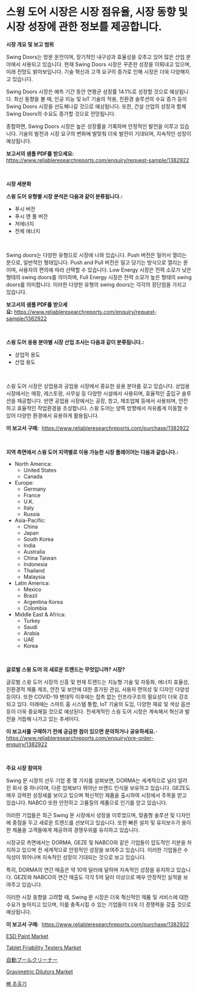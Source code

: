 <p><h1>스윙 도어 시장은 시장 점유율, 시장 동향 및 시장 성장에 관한 정보를 제공합니다.</h1></p><p><strong>시장 개요 및 보고 범위</strong></p>
<p><p>Swing Doors는 방문 운전이며, 장기적인 내구성과 효율성을 갖추고 있어 많은 산업 분야에서 사용되고 있습니다. 현재 Swing Doors 시장은 꾸준한 성장을 이뤄내고 있으며, 미래 전망도 밝아보입니다. 기술 혁신과 고객 요구의 증가로 인해 시장은 더욱 다양해지고 있습니다.</p><p>Swing Doors 시장은 예측 기간 동안 연평균 성장률 14.1%로 성장할 것으로 예상됩니다. 최신 동향을 볼 때, 인공 지능 및 IoT 기술의 적용, 친환경 솔루션의 수요 증가 등이 Swing Doors 시장을 선도해나갈 것으로 예상됩니다. 또한, 건설 산업의 성장과 함께 Swing Doors의 수요도 증가할 것으로 전망됩니다.</p><p>종합하면, Swing Doors 시장은 높은 성장률을 기록하며 안정적인 발전을 이루고 있습니다. 기술의 발전과 시장 요구의 변화에 발맞춰 더욱 발전이 기대되며, 지속적인 성장이 예상됩니다.</p></p>
<p><strong>보고서의 샘플 PDF를 받으세요:</strong> <a href="https://www.reliableresearchreports.com/enquiry/request-sample/1382922">https://www.reliableresearchreports.com/enquiry/request-sample/1382922</a></p>
<p>&nbsp;</p>
<p><strong>시장 세분화</strong></p>
<p><strong>스윙 도어 유형별 시장 분석은 다음과 같이 분류됩니다.:</strong></p>
<p><ul><li>푸시 버전</li><li>푸시 앤 풀 버전</li><li>저에너지</li><li>전체 에너지</li></ul></p>
<p>&nbsp;</p>
<p><p>Swing doors는 다양한 유형으로 시장에 나와 있습니다. Push 버전은 밀어서 열리는 문으로, 일반적인 형태입니다. Push and Pull 버전은 밀고 당기는 방식으로 열리는 문이며, 사용자의 편의에 따라 선택할 수 있습니다. Low Energy 시장은 전력 소모가 낮은 형태의 swing doors를 의미하며, Full Energy 시장은 전력 소모가 높은 형태의 swing doors를 의미합니다. 이러한 다양한 유형의 swing doors는 각각의 장단점을 가지고 있습니다.</p></p>
<p><strong>보고서의 샘플 PDF를 받으세요:</strong>&nbsp;<a href="https://www.reliableresearchreports.com/enquiry/request-sample/1382922">https://www.reliableresearchreports.com/enquiry/request-sample/1382922</a></p>
<p>&nbsp;</p>
<p><strong> 스윙 도어 응용 분야별 시장 산업 조사는 다음과 같이 분류됩니다.:</strong></p>
<p><ul><li>상업적 용도</li><li>산업 용도</li></ul></p>
<p>&nbsp;</p>
<p><p>스윙 도어 시장은 상업용과 공업용 시장에서 중요한 응용 분야를 갖고 있습니다. 상업용 시장에서는 매장, 레스토랑, 사무실 등 다양한 시설에서 사용되며, 효율적인 출입구 솔루션을 제공합니다. 반면 공업용 시장에서는 공장, 창고, 제조업체 등에서 사용되며, 안전하고 효율적인 작업환경을 조성합니다. 스윙 도어는 양쪽 방향에서 자유롭게 이동할 수 있어 다양한 환경에서 유용하게 활용됩니다.</p></p>
<p><strong>이 보고서 구매:</strong>&nbsp; <a href="https://www.reliableresearchreports.com/purchase/1382922">https://www.reliableresearchreports.com/purchase/1382922</a></p>
<p>&nbsp;</p>
<p><strong>지역 측면에서 스윙 도어 지역별로 이용 가능한 시장 플레이어는 다음과 같습니다.:</strong></p>
<p><ul>
    <li>
        North America:
        <ul>
            <li>United States</li>
            <li>Canada</li>
        </ul>
    </li>
    <li>
        Europe:
        <ul>
            <li>Germany</li>
            <li>France</li>
            <li>U.K.</li>
            <li>Italy</li>
            <li>Russia</li>
        </ul>
    </li>
    <li>
        Asia-Pacific:
        <ul>
            <li>China</li>
            <li>Japan</li>
            <li>South Korea</li>
            <li>India</li>
            <li>Australia</li>
            <li>China Taiwan</li>
            <li>Indonesia</li>
            <li>Thailand</li>
            <li>Malaysia</li>
        </ul>
    </li>
    <li>
        Latin America:
        <ul>
            <li>Mexico</li>
            <li>Brazil</li>
            <li>Argentina Korea</li>
            <li>Colombia</li>
        </ul>
    </li>
    <li>
        Middle East & Africa:
        <ul>
            <li>Turkey</li>
            <li>Saudi</li>
            <li>Arabia</li>
            <li>UAE</li>
            <li>Korea</li>
        </ul>
    </li>
    </ul></p>
<p>&nbsp;</p>
<p><strong>글로벌 스윙 도어 의 새로운 트렌드는 무엇입니까? 시장?</strong></p>
<p><p>글로벌 스윙 도어 시장의 신흥 및 현재 트렌드는 지능형 기술 및 자동화, 에너지 효율성, 친환경적 제품 제조, 안전 및 보안에 대한 증가된 관심, 사용자 편의성 및 디자인 다양성 등이다. 또한 COVID-19 팬데믹 이후에는 접촉 없는 인프라구조의 필요성이 더욱 강조되고 있다. 미래에는 스마트 홈 시스템 통합, IoT 기술의 도입, 다양한 재료 및 색상 옵션 등이 더욱 중요해질 것으로 예상된다. 전세계적인 스윙 도어 시장은 계속해서 혁신과 발전을 거듭해 나가고 있는 추세이다.</p></p>
<p><strong>이 보고서를 구매하기 전에 궁금한 점이 있으면 문의하거나 공유하세요.</strong>- <a href="https://www.reliableresearchreports.com/enquiry/pre-order-enquiry/1382922">https://www.reliableresearchreports.com/enquiry/pre-order-enquiry/1382922</a></p>
<p>&nbsp;</p>
<p><strong>주요 시장 참여자</strong></p>
<p><p>Swing 문 시장의 선두 기업 중 몇 가지를 살펴보면, DORMA는 세계적으로 널리 알려진 회사 중 하나이며, 다른 업체보다 뛰어난 브랜드 인식을 보유하고 있습니다. GEZE도 매우 강력한 성장세를 보이고 있으며 혁신적인 제품을 출시하여 시장에서 주목을 받고 있습니다. NABCO 또한 안전하고 고품질의 제품으로 인기를 얻고 있습니다.</p><p>이러한 기업들은 최근 Swing 문 시장에서 성장을 이루었으며, 맞춤형 솔루션 및 디자인에 중점을 두고 새로운 트렌드를 선보이고 있습니다. 또한 빠른 설치 및 유지보수가 용이한 제품을 고객들에게 제공하여 경쟁우위를 유지하고 있습니다.</p><p>시장규모 측면에서는 DORMA, GEZE 및 NABCO와 같은 기업들이 압도적인 지분을 차지하고 있으며 전 세계적으로 안정적인 성장을 보여주고 있습니다. 이러한 기업들은 수익성이 뛰어나며 지속적인 성장이 기대되는 것으로 보고 있습니다.</p><p>특히, DORMA의 연간 매출은 약 10억 달러에 달하며 지속적인 성장을 유지하고 있습니다. GEZE와 NABCO의 연간 매출도 각각 5억 달러 이상으로 매우 안정적인 실적을 보여주고 있습니다.</p><p>이러한 시장 동향을 고려할 때, Swing 문 시장은 더욱 혁신적인 제품 및 서비스에 대한 수요가 높아지고 있으며, 이를 충족시킬 수 있는 기업들이 더욱 더 경쟁력을 갖출 것으로 예상됩니다.</p></p>
<p><strong>이 보고서 구매:</strong>&nbsp;&nbsp;<a href="https://www.reliableresearchreports.com/purchase/1382922">https://www.reliableresearchreports.com/purchase/1382922</a></p>
<p><p><a href="https://issuu.com/reportprime-2/docs/esd-paint-market-size-2030.pptx">ESD Paint Market</a></p><p><a href="https://issuu.com/reportprime-2/docs/tablet-friability-testers-market-size-2030.pptx">Tablet Friability Testers Market</a></p><p><a href="https://github.com/mreklxf44233/Market-Research-Report-List-1/blob/main/1652498186665.md">自動プールクリーナー</a></p><p><a href="https://adventurous-uranium-ef9.notion.site/Global-Gravimetric-Dilutors-Market-by-Types-Applications-and-Major-Players-with-Regional-Growth-R-bec7c081b274476bb43f3800e51ed126">Gravimetric Dilutors Market</a></p><p><a href="https://github.com/oajzkywllm460/Market-Research-Report-List-1/blob/main/6950068186630.md">뼈 추출기</a></p></p>
